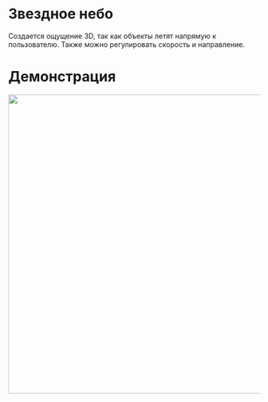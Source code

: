 <h1> Звездное небо </h1>

Создается ощущение 3D, так как объекты летят напрямую к пользователю. Также можно регулировать скорость и направление. 

<h1> Демонстрация </h1>

<img src="https://github.com/shycoldii/financial_university/blob/master/practice%20on%20programming/starfield/example.gif?raw=true" width = 600>
